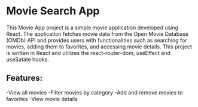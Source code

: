# Movie Search App

This Movie App project is a simple movie application developed using React. The application fetches movie data from the Open Movie Database (OMDb) API and provides users with functionalities such as searching for movies, adding them to favorites, and accessing movie details. This project is written in React and utilizes the react-router-dom, useEffect and useSatate hooks.

## Features:

-View all movies
-Filter movies by category
-Add and remove movies to favorites
-View movie details
